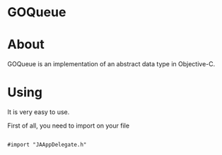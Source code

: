 GOQueue
=======

# About
GOQueue is an implementation of an abstract data type in Objective-C. 

# Using
It is very easy to use.

First of all, you need to import on your file
```  objc

#import "JAAppDelegate.h"
```
